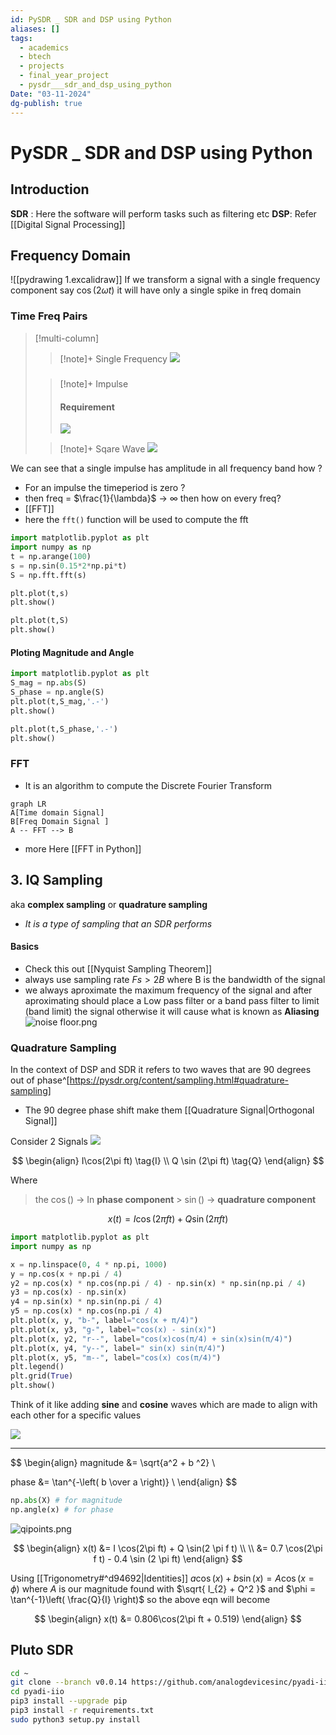 ```yaml
---
id: PySDR _ SDR and DSP using Python
aliases: []
tags:
  - academics
  - btech
  - projects
  - final_year_project
  - pysdr___sdr_and_dsp_using_python
Date: "03-11-2024"
dg-publish: true
---
```

# PySDR \_ SDR and DSP using Python

## Introduction

**SDR** : Here the software will perform tasks such as filtering etc
**DSP**: Refer [[Digital Signal Processing]]

## Frequency Domain

![[pydrawing 1.excalidraw]]
If we transform a signal with a single frequency component say $\cos(2\omega t )$ it will have only a single spike in freq domain

### Time Freq Pairs

> [!multi-column]
>
> > [!note]+ Single Frequency
> > ![](https://pysdr.org/_images/sine-wave.png)
> >
> > #####
>
> > [!note]+ Impulse
> >
> > #### Requirement
> >
> > ![](https://pysdr.org/_images/impulse.png)
>
> > [!note]+ Sqare Wave
> > ![](https://pysdr.org/_images/square-wave.svg)

We can see that a single impulse has amplitude in all frequency band how ?

- For an impulse the timeperiod is zero ?
- then freq = $\frac{1}{\lambda}$ -> $\infty$ then how on every freq?
- [[FFT]]
- here the `fft()` function will be used to compute the fft

```python
import matplotlib.pyplot as plt
import numpy as np
t = np.arange(100)
s = np.sin(0.15*2*np.pi*t)
S = np.fft.fft(s)

plt.plot(t,s)
plt.show()

```

```python
plt.plot(t,S)
plt.show()

```

#### Ploting Magnitude and Angle

```python
import matplotlib.pyplot as plt
S_mag = np.abs(S)
S_phase = np.angle(S)
plt.plot(t,S_mag,'.-')
plt.show()

```

```python
plt.plot(t,S_phase,'.-')
plt.show()

```

### FFT

- It is an algorithm to compute the Discrete Fourier Transform

```mermaid
graph LR
A[Time domain Signal]
B[Freq Domain Signal ]
A -- FFT --> B

```

- more Here [[FFT in Python]]

## 3. IQ Sampling

aka **complex sampling** or **quadrature sampling**

- _It is a type of sampling that an SDR performs_

#### Basics

- Check this out [[Nyquist Sampling Theorem]]
- always use sampling rate $Fs > 2B$ where B is the bandwidth of the signal
- we always aproximate the maximum frequency of the signal and after aproximating should place a Low pass filter or a band pass filter to limit (band limit) the signal otherwise it will cause what is known as **Aliasing**
  ![noise floor.png](assets/imgs/noise%20floor.png)

### Quadrature Sampling

In the context of DSP and SDR it refers to two waves that are 90 degrees out of phase^[https://pysdr.org/content/sampling.html#quadrature-sampling]

- The 90 degree phase shift make them [[Quadrature Signal|Orthogonal Signal]]

Consider 2 Signals
![](https://pysdr.org/_images/IQ_wave.png)

$$
\begin{align}
I\cos(2\pi ft) \tag{I} \\
Q \sin (2\pi ft) \tag{Q}
\end{align}
$$

Where

> the $\cos()$ -> In **phase component** > $\sin()$ -> **quadrature component**

$$
x(t) = I\cos(2\pi ft ) + Q \sin(2\pi ft) \tag{1}
$$

```python
import matplotlib.pyplot as plt
import numpy as np

x = np.linspace(0, 4 * np.pi, 1000)
y = np.cos(x + np.pi / 4)
y2 = np.cos(x) * np.cos(np.pi / 4) - np.sin(x) * np.sin(np.pi / 4)
y3 = np.cos(x) - np.sin(x)
y4 = np.sin(x) * np.sin(np.pi / 4)
y5 = np.cos(x) * np.cos(np.pi / 4)
plt.plot(x, y, "b-", label="cos(x + π/4)")
plt.plot(x, y3, "g-", label="cos(x) - sin(x)")
plt.plot(x, y2, "r--", label="cos(x)cos(π/4) + sin(x)sin(π/4)")
plt.plot(x, y4, "y--", label=" sin(x) sin(π/4)")
plt.plot(x, y5, "m--", label="cos(x) cos(π/4)")
plt.legend()
plt.grid(True)
plt.show()

```

Think of it like adding **sine** and **cosine** waves which are made to align with each other for a specific values

![](https://pysdr.org/_images/IQ3.gif)

---

$$
\begin{align}
magnitude &= \sqrt{a^2 + b ^2} \\

phase &= \tan^{-\left( b \over a \right)} \\
\end{align}
$$

```python
np.abs(X) # for magnitude
np.angle(x) # for phase

```

![qipoints.png](assets/imgs/qipoints.png)

$$
\begin{align}
x(t) &= I \cos(2\pi ft) + Q \sin(2 \pi f t) \\ \\
&= 0.7 \cos(2\pi f t) - 0.4 \sin (2 \pi ft)
\end{align}
$$

Using [[Trigonometry#^d94692|Identities]] $a\cos(x) + b\sin(x) = A \cos(x = \phi)$ where $A$ is our magnitude found with $\sqrt{ I_{2} + Q^2 }$ and $\phi = \tan^{-1}\left( \frac{Q}{I} \right)$ so the above eqn will become

$$
\begin{align}
x(t) &= 0.806\cos(2\pi ft + 0.519)
\end{align}
$$

## Pluto SDR

```bash
cd ~
git clone --branch v0.0.14 https://github.com/analogdevicesinc/pyadi-iio.git
cd pyadi-iio
pip3 install --upgrade pip
pip3 install -r requirements.txt
sudo python3 setup.py install

```